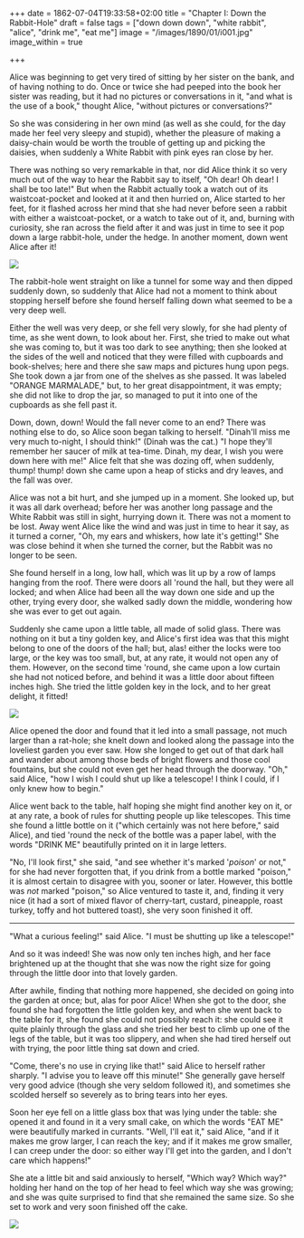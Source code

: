 +++
date = 1862-07-04T19:33:58+02:00
title = "Chapter I: Down the Rabbit-Hole"
draft = false
tags = ["down down down", "white rabbit", "alice", "drink me", "eat me"]
image = "/images/1890/01/i001.jpg"
image_within = true

+++

Alice was beginning to get very tired of sitting by her sister on the bank, and of having nothing to do. Once or twice she had peeped into the book her sister was reading, but it had no pictures or conversations in it, "and what is the use of a book," thought Alice, "without pictures or conversations?"

So she was considering in her own mind (as well as she could, for the day made her feel very sleepy and stupid), whether the pleasure of making a daisy-chain would be worth the trouble of getting up and picking the daisies, when suddenly a White Rabbit with pink eyes ran close by her.

There was nothing so very remarkable in that, nor did Alice think it so very much out of the way to hear the Rabbit say to itself, "Oh dear! Oh dear! I shall be too late!" But when the Rabbit actually took a watch out of its waistcoat-pocket and looked at it and then hurried on, Alice started to her feet, for it flashed across her mind that she had never before seen a rabbit with either a waistcoat-pocket, or a watch to take out of it, and, burning with curiosity, she ran across the field after it and was just in time to see it pop down a large rabbit-hole, under the hedge. In another moment, down went Alice after it!

![](/hugo-allover-theme/images/1890/01/i001.jpg)

The rabbit-hole went straight on like a tunnel for some way and then dipped suddenly down, so suddenly that Alice had not a moment to think about stopping herself before she found herself falling down what seemed to be a very deep well.

Either the well was very deep, or she fell very slowly, for she had plenty of time, as she went down, to look about her. First, she tried to make out what she was coming to, but it was too dark to see anything; then she looked at the sides of the well and noticed that they were filled with cupboards and book-shelves; here and there she saw maps and pictures hung upon pegs. She took down a jar from one of the shelves as she passed. It was labeled "ORANGE MARMALADE," but, to her great disappointment, it was empty; she did not like to drop the jar, so managed to put it into one of the cupboards as she fell past it.

Down, down, down! Would the fall never come to an end? There was nothing else to do, so Alice soon began talking to herself. "Dinah'll miss me very much to-night, I should think!" (Dinah was the cat.) "I hope they'll remember her saucer of milk at tea-time. Dinah, my dear, I wish you were down here with me!" Alice felt that she was dozing off, when suddenly, thump! thump! down she came upon a heap of sticks and dry leaves, and the fall was over.

Alice was not a bit hurt, and she jumped up in a moment. She looked up, but it was all dark overhead; before her was another long passage and the White Rabbit was still in sight, hurrying down it. There was not a moment to be lost. Away went Alice like the wind and was just in time to hear it say, as it turned a corner, "Oh, my ears and whiskers, how late it's getting!" She was close behind it when she turned the corner, but the Rabbit was no longer to be seen.

She found herself in a long, low hall, which was lit up by a row of lamps hanging from the roof. There were doors all 'round the hall, but they were all locked; and when Alice had been all the way down one side and up the other, trying every door, she walked sadly down the middle, wondering how she was ever to get out again.

Suddenly she came upon a little table, all made of solid glass. There was nothing on it but a tiny golden key, and Alice's first idea was that this might belong to one of the doors of the hall; but, alas! either the locks were too large, or the key was too small, but, at any rate, it would not open any of them. However, on the second time 'round, she came upon a low curtain she had not noticed before, and behind it was a little door about fifteen inches high. She tried the little golden key in the lock, and to her great delight, it fitted!

![](/hugo-allover-theme/images/1890/01/i002.jpg)

Alice opened the door and found that it led into a small passage, not much larger than a rat-hole; she knelt down and looked along the passage into the loveliest garden you ever saw. How she longed to get out of that dark hall and wander about among those beds of bright flowers and those cool fountains, but she could not even get her head through the doorway. "Oh," said Alice, "how I wish I could shut up like a telescope!  I think I could, if I only knew how to begin."

Alice went back to the table, half hoping she might find another key on it, or at any rate, a book of rules for shutting people up like telescopes. This time she found a little bottle on it ("which certainly was not here before," said Alice), and tied 'round the neck of the bottle was a paper label, with the words "DRINK ME" beautifully printed on it in large letters.

"No, I'll look first," she said, "and see whether it's marked '_poison_' or not," for she had never forgotten that, if you drink from a bottle marked "poison," it is almost certain to disagree with you, sooner or later. However, this bottle was _not_ marked "poison," so Alice ventured to taste it, and, finding it very nice (it had a sort of mixed flavor of cherry-tart, custard, pineapple, roast turkey, toffy and hot buttered toast), she very soon finished it off.

---

"What a curious feeling!" said Alice. "I must be shutting up like a telescope!"

And so it was indeed! She was now only ten inches high, and her face brightened up at the thought that she was now the right size for going through the little door into that lovely garden.

After awhile, finding that nothing more happened, she decided on going into the garden at once; but, alas for poor Alice! When she got to the door, she found she had forgotten the little golden key, and when she went back to the table for it, she found she could not possibly reach it: she could see it quite plainly through the glass and she tried her best to climb up one of the legs of the table, but it was too slippery, and when she had tired herself out with trying, the poor little thing sat down and cried.

"Come, there's no use in crying like that!" said Alice to herself rather sharply. "I advise you to leave off this minute!" She generally gave herself very good advice (though she very seldom followed it), and sometimes she scolded herself so severely as to bring tears into her eyes.

Soon her eye fell on a little glass box that was lying under the table: she opened it and found in it a very small cake, on which the words "EAT ME" were beautifully marked in currants. "Well, I'll eat it," said Alice, "and if it makes me grow larger, I can reach the key; and if it makes me grow smaller, I can creep under the door: so either way I'll get into the garden, and I don't care which happens!"

She ate a little bit and said anxiously to herself, "Which way? Which way?" holding her hand on the top of her head to feel which way she was growing; and she was quite surprised to find that she remained the same size. So she set to work and very soon finished off the cake.

![](/hugo-allover-theme/images/1890/01/i003.jpg)
